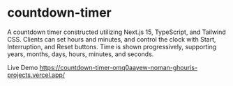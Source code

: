 # countdown-timer
A countdown timer constructed utilizing Next.js 15, TypeScript, and Tailwind CSS. Clients can set hours and minutes, and control the clock with Start, Interruption, and Reset buttons. Time is shown progressively, supporting years, months, days, hours, minutes, and seconds.

Live Demo
https://countdown-timer-omq0aayew-noman-ghouris-projects.vercel.app/
